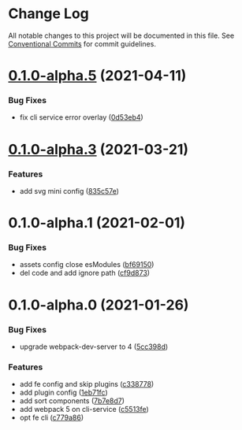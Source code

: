 # Change Log

All notable changes to this project will be documented in this file.
See [Conventional Commits](https://conventionalcommits.org) for commit guidelines.

# [0.1.0-alpha.5](https://github.com/nolonger21/fe-cli/compare/@etherfe/cli-service@0.1.0-alpha.4...@etherfe/cli-service@0.1.0-alpha.5) (2021-04-11)


### Bug Fixes

* fix cli service error overlay ([0d53eb4](https://github.com/nolonger21/fe-cli/commit/0d53eb49b6cbc13d0f8471ad9baa51ccac88c525))





# [0.1.0-alpha.3](https://github.com/nolonger21/fe-cli/compare/@etherfe/cli-service@0.1.0-alpha.2...@etherfe/cli-service@0.1.0-alpha.3) (2021-03-21)


### Features

* add svg mini config ([835c57e](https://github.com/nolonger21/fe-cli/commit/835c57e445b768d01607fc6fda8f87e7195de7bb))





# 0.1.0-alpha.1 (2021-02-01)


### Bug Fixes

* assets config close esModules ([bf69150](https://github.com/nolonger21/fe-cli/commits/bf69150c13a8f9a674e4cb29484b6a977b6609f4))
* del code and add ignore path ([cf9d873](https://github.com/nolonger21/fe-cli/commits/cf9d8730d48e2a7efe7701531f2adea73e8d0a7b))



# 0.1.0-alpha.0 (2021-01-26)


### Bug Fixes

* upgrade webpack-dev-server to 4 ([5cc398d](https://github.com/nolonger21/fe-cli/commits/5cc398df95c37af65bdd5d240c15b1653748bcff))


### Features

* add fe config and skip plugins ([c338778](https://github.com/nolonger21/fe-cli/commits/c33877882005ffb72516b13daeeddcedb46821f9))
* add plugin config ([1eb71fc](https://github.com/nolonger21/fe-cli/commits/1eb71fc678d18d1759090d6a289168816a7a3daa))
* add sort components ([7b7e8d7](https://github.com/nolonger21/fe-cli/commits/7b7e8d75341526b17b77dfde8f0efd5d41caf427))
* add webpack 5 on cli-service ([c5513fe](https://github.com/nolonger21/fe-cli/commits/c5513fe90b205343905683a91c45bf15caa2f51b))
* opt fe cli ([c779a86](https://github.com/nolonger21/fe-cli/commits/c779a86e75af96c818185f4f6c9c5524aec9f2d9))
